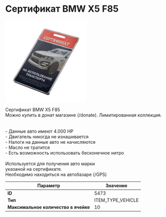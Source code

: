 # Сертификат BMW X5 F85

![Item Image](../img/5473.webp?raw=true)

Сертификат BMW X5 F85<br>Можно купить в донат магазине (/donate). Лимитированная коллекция.<br><br><br>- Данные авто имеют 4.000 HP<br>- Двигатель никогда не изнашивается<br>- Налоги на данные авто не начисляются<br>- Масло не тратится<br>- Есть возможность использовать бесконечное нитро<br><br>Используется для получения авто марки <br>указаной на сертификате.<br>Необходимо находиться на автобазаре (/GPS)


| Параметр | Значение |
|----------|----------|
| **ID** | 5473 |
| **Тип** | ITEM_TYPE_VEHICLE |
| **Максимальное количество в ячейке** | 10 |

